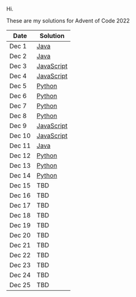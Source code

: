 Hi. 

These are my solutions for Advent of Code 2022

| Date   | Solution                           |
| ------ | ---------------------------------- |
| Dec 1  | [Java](src/2022/one/)         |
| Dec 2  | [Java](src/2022/two/)         |
| Dec 3  | [JavaScript](src/2022/three/) |
| Dec 4  | [JavaScript](src/2022/four/)  |
| Dec 5  | [Python](src/2022/five/)      |
| Dec 6  | [Python](src/2022/six/)       |
| Dec 7  | [Python](src/2022/seven/)     |
| Dec 8  | [Python](src/2022/8/)     |
| Dec 9  | [JavaScript](src/2022/nine/)  |
| Dec 10 | [JavaScript](src/2022/ten/)   |
| Dec 11 | [Java](src/2022/eleven/)      |
| Dec 12 | [Python](src/2022/twelve/)    |
| Dec 13 | [Python](src/2022/thirteen/)  |
| Dec 14 | [Python](src/2022//fourteen/) |
| Dec 15 | TBD                                |
| Dec 16 | TBD                                |
| Dec 17 | TBD                                |
| Dec 18 | TBD                                |
| Dec 19 | TBD                                |
| Dec 20 | TBD                                |
| Dec 21 | TBD                                |
| Dec 22 | TBD                                |
| Dec 23 | TBD                                |
| Dec 24 | TBD                                |
| Dec 25 | TBD                                |
